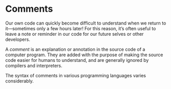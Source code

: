 # Comments

Our own code can quickly become difficult to understand when we return to it—sometimes only a few hours later! For this reason, it’s often useful to leave a note or reminder in our code for our future selves or other developers.

A _comment_ is an explanation or annotation in the source code of a computer program. They are added with the purpose of making the source code easier for humans to understand, and are generally ignored by compilers and interpreters. 

The syntax of comments in various programming languages varies considerably.
